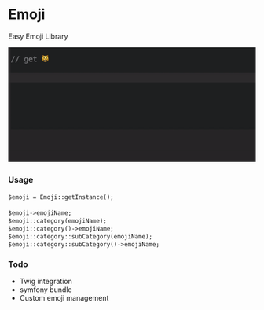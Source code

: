 # Emoji
Easy Emoji Library  

![](example.gif)

### Usage
    $emoji = Emoji::getInstance();
    
    $emoji->emojiName;
    $emoji::category(emojiName);
    $emoji::category()->emojiName;
    $emoji::category::subCategory(emojiName);
    $emoji::category::subCategory()->emojiName;


### Todo
- Twig integration
- symfony bundle
- Custom emoji management 